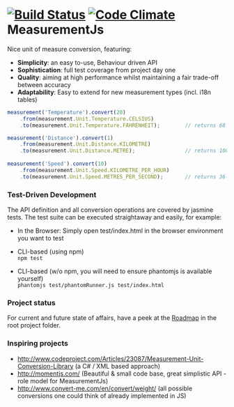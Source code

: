 # [![Build Status](https://travis-ci.org/Philzen/measurement.js.png?branch=master)](https://travis-ci.org/Philzen/measurement.js)       [![Code Climate](https://codeclimate.com/github/Philzen/measurement.js.png)](https://codeclimate.com/github/Philzen/measurement.js)    MeasurementJs 


Nice unit of measure conversion, featuring:
- __Simplicity__: an easy to-use, Behaviour driven API 
- __Sophistication__: full test coverage from project day one
- __Quality__: aiming at high performance whilst maintaining a fair trade-off between accuracy 
- __Adaptability__: Easy to extend for new measurement types (incl. i18n tables)


``` js
measurement('Temperature').convert(20)
    .from(measurement.Unit.Temperature.CELSIUS)
    .to(measurement.Unit.Temperature.FAHRENHEIT);        // returns 68

measurement('Distance').convert(1)
    .from(measurement.Unit.Distance.KILOMETRE)
    .to(measurement.Unit.Distance.METRE);                // returns 1000
    
measurement('Speed').convert(10)
    .from(measurement.Unit.Speed.KILOMETRE_PER_HOUR)
    .to(measurement.Unit.Speed.METRES_PER_SECOND);       // returns 36
```

### Test-Driven Development

The API definition and all conversion operations are covered by jasmine tests. 
The test suite can be executed straightaway and easily, for example:

 - In the Browser:
Simply open test/index.html in the browser environment you want to test

 - CLI-based (using npm)  
`npm test`

 - CLI-based (w/o npm, you will need to ensure  phantomjs is available yourself)  
`phantomjs test/phantomRunner.js test/index.html`

### Project status

For current and future state of affairs, have a peek at the [Roadmap](ROADMAP.md) in the root project folder.

### Inspiring projects

- http://www.codeproject.com/Articles/23087/Measurement-Unit-Conversion-Library (a C# / XML based approach)
- http://momentjs.com/ (Beautiful & small code base, great simplistic API - role model for MeasurementJs)
- http://www.convert-me.com/en/convert/weight/ (all possible conversions one could think of already implemented in JS)
